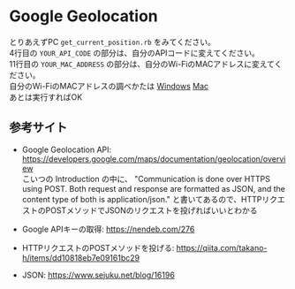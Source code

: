 # Google Geolocation

とりあえずPC `get_current_position.rb` をみてください。  
4行目の `YOUR_API_CODE` の部分は、自分のAPIコードに変えてください。  
11行目の `YOUR_MAC_ADDRESS` の部分は、自分のWi-FiのMACアドレスに変えてください。  
自分のWi-FiのMACアドレスの調べかたは [Windows](https://cs.zaq.ne.jp/JSS_KnowledgeDetail?an=000002673) [Mac](https://moshbox.jp/?p=25912)  
あとは実行すればOK

## 参考サイト
- Google Geolocation API: https://developers.google.com/maps/documentation/geolocation/overview  
    こいつの Introduction の中に、 "Communication is done over HTTPS using POST. Both request and response are formatted as JSON, and the content type of both is application/json." と書いてあるので、HTTPリクエストのPOSTメソッドでJSONのリクエストを投げればいいとわかる

- Google APIキーの取得: https://nendeb.com/276

- HTTPリクエストのPOSTメソッドを投げる: https://qiita.com/takano-h/items/dd10818eb7e09161bc29

- JSON: https://www.sejuku.net/blog/16196
